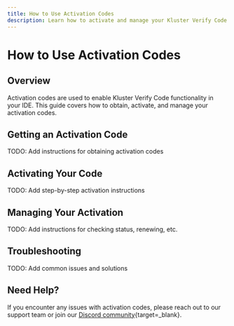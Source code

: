 ```yaml
---
title: How to Use Activation Codes
description: Learn how to activate and manage your Kluster Verify Code activation codes
---
```


# How to Use Activation Codes

## Overview

Activation codes are used to enable Kluster Verify Code functionality in your IDE. This guide covers how to obtain, activate, and manage your activation codes.

## Getting an Activation Code

TODO: Add instructions for obtaining activation codes

## Activating Your Code

TODO: Add step-by-step activation instructions

## Managing Your Activation

TODO: Add instructions for checking status, renewing, etc.

## Troubleshooting

TODO: Add common issues and solutions

## Need Help?

If you encounter any issues with activation codes, please reach out to our support team or join our [Discord community](https://discord.com/invite/klusterai){target=_blank}.
